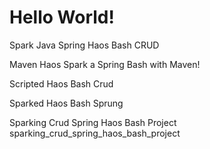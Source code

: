# Hello World!

Spark Java Spring Haos Bash CRUD

Maven Haos Spark a Spring Bash with Maven!

Scripted Haos Bash Crud

Sparked Haos Bash Sprung

Sparking Crud Spring Haos Bash Project
sparking_crud_spring_haos_bash_project

